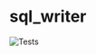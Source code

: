 # sql_writer

![Tests](https://github.com/HLS-Management/sql_writer/actions/workflows/tests.yml/badge.svg)